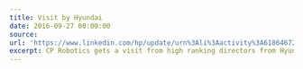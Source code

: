 ```yaml
---
title: Visit by Hyundai
date: 2016-09-27 00:00:00
source:
url: 'https://www.linkedin.com/hp/update/urn%3Ali%3Aactivity%3A6186467295657762816?pathWildcard=urn%3Ali%3Aactivity%3A6186467295657762816&actorCompanyId=10219648&trk=cp-notifications-click-on-like'
excerpt: CP Robotics gets a visit from high ranking directors from Hyundai.
---
```



